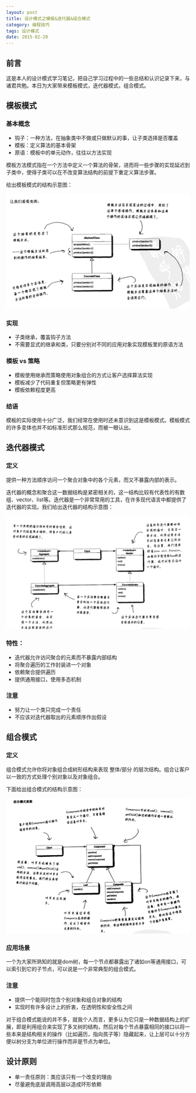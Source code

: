 ```yaml
---
layout: post
title: 设计模式之模板&迭代器&组合模式
category: 编程技巧
tags: 设计模式
date: 2015-02-20
---
```


## 前言

这是本人的设计模式学习笔记，把自己学习过程中的一些总结和认识记录下来，与诸君共勉。本日为大家带来模板模式，迭代器模式，组合模式。

## 模板模式

### 基本概念

- 钩子：一种方法，在抽象类中不做或只做默认的事，让子类选择是否覆盖
- 模板：定义算法的基本骨架
- 原语：模板中的单元动作，往往以方法实现

模板方法模式指在一个方法中定义一个算法的骨架，进而将一些步骤的实现延迟到子类中，使得子类可以在不改变算法结构的前提下重定义算法步骤。

给出模板模式的结构示意图：

![模板模式结构示意图](/public/img/2015-02-20-module.png)

### 实现

- 子类继承，覆盖钩子方法
- 不需要显式的继承和类，只要分别对不同的应用对象实现模板里的原语方法

### 模板 vs 策略

- 模板使用继承而策略使用对象组合的方式让客户选择算法实现
- 模板减少了代码重复但策略更有弹性
- 模板依赖程度更高

### 结语

模板的实际使用十分广泛，我们经常在使用时还未意识到这是模板模式。模板模式的许多变体也并不如标准形式那么规范，而被一眼认出。

## 迭代器模式

### 定义
提供一种方法顺序访问一个聚合对象中的各个元素，而又不暴露内部的表示。

迭代器的概念和聚合这一数据结构是紧密相关的，这一结构比较有代表性的有数组、vector、list等。迭代器是一个非常常用的工具，在许多现代语言中都提供了迭代器的实现。我们给出迭代器的结构示意图：

![迭代器结构示意图](/public/img/2015-02-20-iterator.png)

### 特性：


- 迭代器允许访问聚合的元素而不暴露内部结构
- 将聚合遍历的工作封装进一个对象
- 依赖聚合提供遍历
- 提供通用接口，使用多态机制

### 注意

- 努力让一个类只完成一个责任
- 不应该对迭代器取出的元素顺序作出假设

## 组合模式

### 定义
组合模式允许你将对象组合成树形结构来表现 整体/部分 的层次结构。组合让客户以一致的方式处理个别对象以及对象组合。

下面给出组合模式的结构示意图：

![组合模式结构示意图](/public/img/2015-02-20-component.png)

### 应用场景

一个为大家所熟知的就是dom树，每一个节点都暴露出了诸如on等通用接口，可以索引到它的子节点，可以说是一个非常典型的组合模式。

### 注意

- 提供一个能同时包含个别对象和组合对象的结构
- 实现时有许多设计上的折衷，在透明性和安全性之间

对于组合模式能说的并不多，就我个人而言，更多认为它只是一种数据结构上的扩展，即是利用组合来实现了多叉树的结构，然后对每个节点暴露相同的接口以将一些本来是结构相关的操作（比如遍历，指向孩子等）隐藏起来，让上层可以十分方便以树分支为单位进行操作而非是节点为单位。

## 设计原则

- 单一责任原则：类应该只有一个改变的理由
- 尽量避免底层调用高层以造成环形依赖


